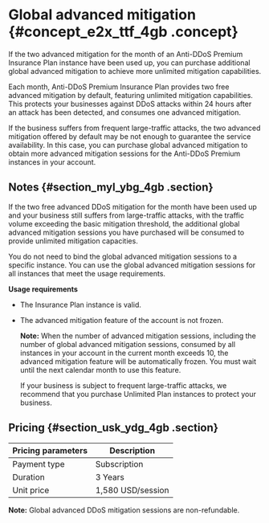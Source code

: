 # Global advanced mitigation {#concept_e2x_ttf_4gb .concept}

If the two advanced mitigation for the month of an Anti-DDoS Premium Insurance Plan instance have been used up, you can purchase additional global advanced mitigation to achieve more unlimited mitigation capabilities.

Each month, Anti-DDoS Premium Insurance Plan provides two free advanced mitigation by default, featuring unlimited mitigation capabilities. This protects your businesses against DDoS attacks within 24 hours after an attack has been detected, and consumes one advanced mitigation.

If the business suffers from frequent large-traffic attacks, the two advanced mitigation offered by default may be not enough to guarantee the service availability. In this case, you can purchase global advanced mitigation to obtain more advanced mitigation sessions for the Anti-DDoS Premium instances in your account.

## Notes {#section_myl_ybg_4gb .section}

If the two free advanced DDoS mitigation for the month have been used up and your business still suffers from large-traffic attacks, with the traffic volume exceeding the basic mitigation threshold, the additional global advanced mitigation sessions you have purchased will be consumed to provide unlimited mitigation capacities.

You do not need to bind the global advanced mitigation sessions to a specific instance. You can use the global advanced mitigation sessions for all instances that meet the usage requirements.

**Usage requirements**

-   The Insurance Plan instance is valid.
-   The advanced mitigation feature of the account is not frozen.

    **Note:** When the number of advanced mitigation sessions, including the number of global advanced mitigation sessions, consumed by all instances in your account in the current month exceeds 10, the advanced mitigation feature will be automatically frozen. You must wait until the next calendar month to use this feature.

    If your business is subject to frequent large-traffic attacks, we recommend that you purchase Unlimited Plan instances to protect your business.


## Pricing {#section_usk_ydg_4gb .section}

|Pricing parameters|Description|
|------------------|-----------|
|Payment type|Subscription|
|Duration|3 Years|
|Unit price|1,580 USD/session|

**Note:** Global advanced DDoS mitigation sessions are non-refundable.

